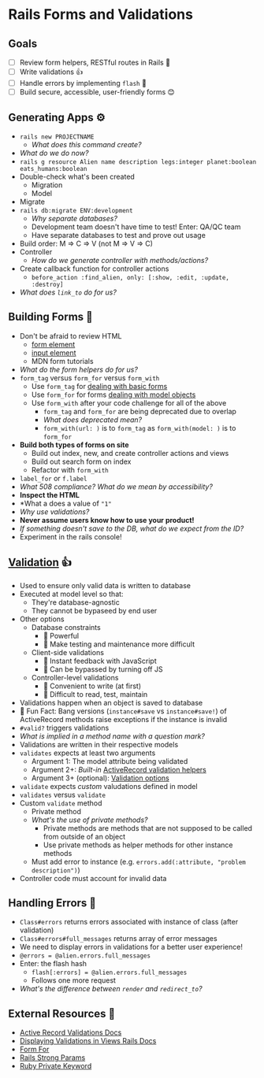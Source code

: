# Rails Forms and Validations

## Goals

- [ ] Review form helpers, RESTful routes in Rails 🚂
- [ ] Write validations 👍
- [ ] Handle errors by implementing `flash` 🚧
- [ ] Build secure, accessible, user-friendly forms 😊

## Generating Apps ⚙️

- `rails new PROJECTNAME`
  - *What does this command create?*
- *What do we do now?*
- `rails g resource Alien name description legs:integer planet:boolean eats_humans:boolean`
- Double-check what's been created
  - Migration
  - Model
- Migrate
- `rails db:migrate ENV:development`
  - *Why separate databases?*
  - Development team doesn't have time to test! Enter: QA/QC team
  - Have separate databases to test and prove out usage
- Build order: M => C => V (not M => V => C)
- Controller
  - *How do we generate controller with methods/actions?*
- Create callback function for controller actions
  - `before_action :find_alien, only: [:show, :edit, :update, :destroy]`
- *What does `link_to` do for us?*

## Building Forms 🚂

- Don't be afraid to review HTML
  - [form element](https://developer.mozilla.org/en-US/docs/Web/HTML/Element/form)
  - [input element](https://developer.mozilla.org/en-US/docs/Web/HTML/Element/input)
  - MDN form tutorials
- *What do the form helpers do for us?*
- `form_tag` versus `form_for` versus `form_with`
  - Use `form_tag` for [dealing with basic forms](https://guides.rubyonrails.org/v5.2/form_helpers.html#dealing-with-basic-forms)
  - Use `form_for` for forms [dealing with model objects](https://guides.rubyonrails.org/v5.2/form_helpers.html#dealing-with-model-objects)
  - Use `form_with` after your code challenge for all of the above
    - `form_tag` and `form_for` are being deprecated due to overlap
    - *What does deprecated mean?*
    - `form_with(url: )` is to `form_tag` as `form_with(model: )` is to `form_for`
- **Build both types of forms on site**
  - Build out index, new, and create controller actions and views
  - Build out search form on index
  - Refactor with `form_with`
- `label_for` or `f.label`
- *What 508 compliance? What do we mean by accessibility?*
- **Inspect the HTML**
- *What a does a value of `"1"`
- *Why use validations?*
- **Never assume users know how to use your product!**
- *If something doesn't save to the DB, what do we expect from the ID?*
- Experiment in the rails console!

## [Validation](https://guides.rubyonrails.org/active_record_validations.html) 👍

- Used to ensure only valid data is written to database
- Executed at model level so that:
  - They're database-agnostic
  - They cannot be bypaseed by end user
- Other options
  - Database constraints
    - 🙂 Powerful
    - 🙁 Make testing and maintenance more difficult
  - Client-side validations
    - 🙂 Instant feedback with JavaScript
    - 🙁 Can be bypassed by turning off JS
  - Controller-level validations
    - 🙂 Convenient to write (at first)
    - 🙁 Difficult to read, test, maintain
- Validations happen when an object is saved to database
- 🌈 Fun Fact: Bang versions (`instance#save` vs `instance#save!`) of ActiveRecord methods raise exceptions if the instance is invalid
- `#valid?` triggers validations
- *What is implied in a method name with a question mark?*
- Validations are written in their respective models
- `validates` expects at least two arguments
  - Argument 1: The model attribute being validated
  - Argument 2+: *Built-in* [ActiveRecord validation helpers](https://edgeguides.rubyonrails.org/active_record_validations.html#validation-helpers)
  - Argument 3+ (optional): [Validation options](https://edgeguides.rubyonrails.org/active_record_validations.html#common-validation-options)
- `validate` expects *custom* valudations defined in model
- `validates` versus `validate`
- Custom `validate` method
  - Private method
  - *What's the use of private methods?*
    - Private methods are methods that are not supposed to be called from outside of an object
    - Use private methods as helper methods for other instance methods
  - Must add error to instance (e.g. `errors.add(:attribute, "problem description")`)
- Controller code must account for invalid data

## Handling Errors 🚧

- `Class#errors` returns errors associated with instance of class (after validation)
- `Class#errors#full_messages` returns array of error messages
- We need to display errors in validations for a better user experience!
- `@errors = @alien.errors.full_messages`
- Enter: the flash hash
  - `flash[:errors] = @alien.errors.full_messages`
  - Follows one more request
- *What's the difference between `render` and `redirect_to`?*

## External Resources 📜

- [Active Record Validations Docs](http://guides.rubyonrails.org/active_record_validations.html)
- [Displaying Validations in Views Rails Docs](http://guides.rubyonrails.org/active_record_validations.html#displaying-validation-errors-in-views)
- [Form For](https://guides.rubyonrails.org/form_helpers.html#binding-a-form-to-an-object)
- [Rails Strong Params](https://edgeguides.rubyonrails.org/action_controller_overview.html#strong-parameters)
- [Ruby Private Keyword](http://ruby-for-beginners.rubymonstas.org/advanced/private_methods.html)
